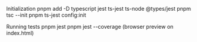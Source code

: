 Initialization
    pnpm add -D typescript jest ts-jest ts-node @types/jest
    pnpm tsc --init
    pnpm ts-jest config:init

Running tests
    pnpm jest
    pnpm jest --coverage (browser preview on index.html)